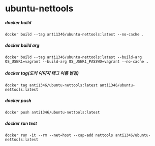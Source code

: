 # ubuntu-nettools

##### docker build
```
docker build --tag anti1346/ubuntu-nettools:latest --no-cache .
```
##### docker build arg
```
docker build --tag anti1346/ubuntu-nettools:latest --build-arg OS_USER1=vagrant --build-arg OS_USER1_PASSWD=vagrant --no-cache .
```
##### docker tag(도커 이미지 태그 이름 변경)
```
docker tag anti1346/ubuntu-nettools:latest anti1346/ubuntu-nettools:latest
```
##### docker push
```
docker push anti1346/ubuntu-nettools:latest
```
##### docker run test
```
docker run -it --rm --net=host --cap-add nettools anti1346/ubuntu-nettools:latest
```
